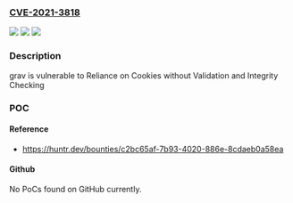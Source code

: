 ### [CVE-2021-3818](https://cve.mitre.org/cgi-bin/cvename.cgi?name=CVE-2021-3818)
![](https://img.shields.io/static/v1?label=Product&message=getgrav%2Fgrav&color=blue)
![](https://img.shields.io/static/v1?label=Version&message=%3C%201.7.22%20&color=brighgreen)
![](https://img.shields.io/static/v1?label=Vulnerability&message=CWE-565%20Reliance%20on%20Cookies%20without%20Validation%20and%20Integrity%20Checking&color=brighgreen)

### Description

grav is vulnerable to Reliance on Cookies without Validation and Integrity Checking

### POC

#### Reference
- https://huntr.dev/bounties/c2bc65af-7b93-4020-886e-8cdaeb0a58ea

#### Github
No PoCs found on GitHub currently.

